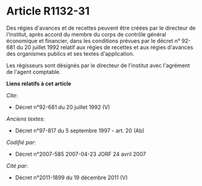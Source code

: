 # Article R1132-31

Des régies d'avances et de recettes peuvent être créées par le directeur de l'institut, après accord du membre du corps de
contrôle général économique et financier, dans les conditions prévues par le décret n° 92-681 du 20 juillet 1992 relatif aux
régies de recettes et aux régies d'avances des organismes publics et ses textes d'application. 

Les régisseurs sont désignés par le directeur de l'institut avec l'agrément de l'agent comptable.

**Liens relatifs à cet article**

_Cite_:

  - Décret n°92-681 du 20 juillet 1992 (V)

_Anciens textes_:

  - Décret n°97-817 du 5 septembre 1997 - art. 20 (Ab)

_Codifié par_:

  - Décret n°2007-585 2007-04-23 JORF 24 avril 2007

_Cité par_:

  - Décret n°2011-1899 du 19 décembre 2011 (V)
